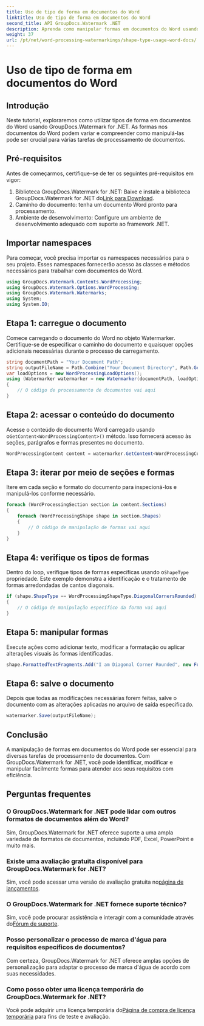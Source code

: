 ```yaml
---
title: Uso de tipo de forma em documentos do Word
linktitle: Uso de tipo de forma em documentos do Word
second_title: API GroupDocs.Watermark .NET
description: Aprenda como manipular formas em documentos do Word usando GroupDocs.Watermark for .NET. Este tutorial fornece orientação para o processamento eficiente de documentos.
weight: 37
url: /pt/net/word-processing-watermarkings/shape-type-usage-word-docs/
---
```


# Uso de tipo de forma em documentos do Word

## Introdução
Neste tutorial, exploraremos como utilizar tipos de forma em documentos do Word usando GroupDocs.Watermark for .NET. As formas nos documentos do Word podem variar e compreender como manipulá-las pode ser crucial para várias tarefas de processamento de documentos.
## Pré-requisitos
Antes de começarmos, certifique-se de ter os seguintes pré-requisitos em vigor:
1.  Biblioteca GroupDocs.Watermark for .NET: Baixe e instale a biblioteca GroupDocs.Watermark for .NET do[Link para Download](https://releases.groupdocs.com/Watermark/net/).
2. Caminho do documento: tenha um documento Word pronto para processamento.
3. Ambiente de desenvolvimento: Configure um ambiente de desenvolvimento adequado com suporte ao framework .NET.

## Importar namespaces
Para começar, você precisa importar os namespaces necessários para o seu projeto. Esses namespaces fornecerão acesso às classes e métodos necessários para trabalhar com documentos do Word.
```csharp
using GroupDocs.Watermark.Contents.WordProcessing;
using GroupDocs.Watermark.Options.WordProcessing;
using GroupDocs.Watermark.Watermarks;
using System;
using System.IO;
```
## Etapa 1: carregue o documento
Comece carregando o documento do Word no objeto Watermarker. Certifique-se de especificar o caminho do documento e quaisquer opções adicionais necessárias durante o processo de carregamento.
```csharp
string documentPath = "Your Document Path";
string outputFileName = Path.Combine("Your Document Directory", Path.GetFileName(documentPath));
var loadOptions = new WordProcessingLoadOptions();
using (Watermarker watermarker = new Watermarker(documentPath, loadOptions))
{
    // O código de processamento de documentos vai aqui
}
```
## Etapa 2: acessar o conteúdo do documento
 Acesse o conteúdo do documento Word carregado usando o`GetContent<WordProcessingContent>()` método. Isso fornecerá acesso às seções, parágrafos e formas presentes no documento.
```csharp
WordProcessingContent content = watermarker.GetContent<WordProcessingContent>();
```
## Etapa 3: iterar por meio de seções e formas
Itere em cada seção e formato do documento para inspecioná-los e manipulá-los conforme necessário.
```csharp
foreach (WordProcessingSection section in content.Sections)
{
    foreach (WordProcessingShape shape in section.Shapes)
    {
        // O código de manipulação de formas vai aqui
    }
}
```
## Etapa 4: verifique os tipos de formas
Dentro do loop, verifique tipos de formas específicas usando o`ShapeType` propriedade. Este exemplo demonstra a identificação e o tratamento de formas arredondadas de cantos diagonais.
```csharp
if (shape.ShapeType == WordProcessingShapeType.DiagonalCornersRounded)
{
    // O código de manipulação específico da forma vai aqui
}
```
## Etapa 5: manipular formas
Execute ações como adicionar texto, modificar a formatação ou aplicar alterações visuais às formas identificadas.
```csharp
shape.FormattedTextFragments.Add("I am Diagonal Corner Rounded", new Font("Calibri", 8, FontStyle.Bold), Color.Red, Color.Aqua);
```
## Etapa 6: salve o documento
Depois que todas as modificações necessárias forem feitas, salve o documento com as alterações aplicadas no arquivo de saída especificado.
```csharp
watermarker.Save(outputFileName);
```

## Conclusão
A manipulação de formas em documentos do Word pode ser essencial para diversas tarefas de processamento de documentos. Com GroupDocs.Watermark for .NET, você pode identificar, modificar e manipular facilmente formas para atender aos seus requisitos com eficiência.
## Perguntas frequentes
### O GroupDocs.Watermark for .NET pode lidar com outros formatos de documentos além do Word?
Sim, GroupDocs.Watermark for .NET oferece suporte a uma ampla variedade de formatos de documentos, incluindo PDF, Excel, PowerPoint e muito mais.
### Existe uma avaliação gratuita disponível para GroupDocs.Watermark for .NET?
 Sim, você pode acessar uma versão de avaliação gratuita no[página de lançamentos](https://releases.groupdocs.com/).
### O GroupDocs.Watermark for .NET fornece suporte técnico?
 Sim, você pode procurar assistência e interagir com a comunidade através do[Fórum de suporte](https://forum.groupdocs.com/c/watermark/19).
### Posso personalizar o processo de marca d'água para requisitos específicos de documentos?
Com certeza, GroupDocs.Watermark for .NET oferece amplas opções de personalização para adaptar o processo de marca d'água de acordo com suas necessidades.
### Como posso obter uma licença temporária do GroupDocs.Watermark for .NET?
 Você pode adquirir uma licença temporária do[Página de compra de licença temporária](https://purchase.groupdocs.com/temporary-license/) para fins de teste e avaliação.